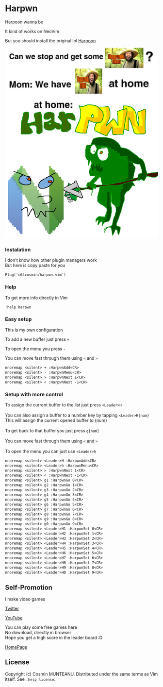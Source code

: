 # Harpwn
Harpoon wanna be

It kind of works on NeoVim

But you should install the original lol 
[Harpoon](https://github.com/ThePrimeagen/harpoon)

![Harpwn](harpwn.png)

### Instalation

I don't know how other plugin managers work\
But here is copy paste for you

```
Plug('c64cosmin/harpwn.vim')
```

### Help

To get more info directly in Vim

```vim
:help harpwn
```

### Easy setup

This is my own configuration

To add a new buffer just press `+`

To open the menu you press `-`

You can move fast through them using `<` and `>`

```vim
nnoremap <silent> + :HarpwnAdd<CR>
nnoremap <silent> - :HarpwnMenu<CR>
nnoremap <silent> > :HarpwnNext 1<CR>
nnoremap <silent> < :HarpwnNext -1<CR>
```

### Setup with more control

To assign the current buffer to the list just press `<Leader>H`\
\
You can also assign a buffer to a number key by tapping `<Leader>H{num}`\
This will assign the current opened buffer to {num}\
\
To get back to that buffer you just press `g{num}`\
\
You can move fast through them using `<` and `>`\
\
To open the menu you can just use `<Leader>h`


```vim
nnoremap <silent> <Leader>H :HarpwnAdd<CR>
nnoremap <silent> <Leader>h :HarpwnMenu<CR>
nnoremap <silent> > :HarpwnNext 1<CR>
nnoremap <silent> < :HarpwnNext -1<CR>
nnoremap <silent> g1 :HarpwnGo 0<CR>
nnoremap <silent> g2 :HarpwnGo 1<CR>
nnoremap <silent> g3 :HarpwnGo 2<CR>
nnoremap <silent> g4 :HarpwnGo 3<CR>
nnoremap <silent> g5 :HarpwnGo 4<CR>
nnoremap <silent> g6 :HarpwnGo 5<CR>
nnoremap <silent> g7 :HarpwnGo 6<CR>
nnoremap <silent> g8 :HarpwnGo 7<CR>
nnoremap <silent> g9 :HarpwnGo 8<CR>
nnoremap <silent> g0 :HarpwnGo 9<CR>
nnoremap <silent> <Leader>H1 :HarpwnSet 0<CR>
nnoremap <silent> <Leader>H2 :HarpwnSet 1<CR>
nnoremap <silent> <Leader>H3 :HarpwnSet 2<CR>
nnoremap <silent> <Leader>H4 :HarpwnSet 3<CR>
nnoremap <silent> <Leader>H5 :HarpwnSet 4<CR>
nnoremap <silent> <Leader>H6 :HarpwnSet 5<CR>
nnoremap <silent> <Leader>H7 :HarpwnSet 6<CR>
nnoremap <silent> <Leader>H8 :HarpwnSet 7<CR>
nnoremap <silent> <Leader>H9 :HarpwnSet 8<CR>
nnoremap <silent> <Leader>H0 :HarpwnSet 9<CR>
```

## Self-Promotion

I make video games

[Twitter](http://twitter.com/c64cosmin)

[YouTube](https://www.youtube.com/@c64cosmin)

You can play some free games here\
No download, directly in browser\
Hope you get a high score in the leader board :D

[HomePage](https://stupidrat.com)

## License

Copyright (c) Cosmin MUNTEANU.  Distributed under the same terms as Vim itself.
See `:help license`.
